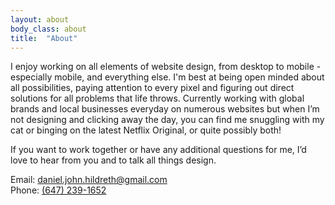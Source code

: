```yaml
---
layout: about
body_class: about
title:  "About"
---
```


I enjoy working on all elements of website design, from desktop to mobile -
especially mobile, and everything else. I'm best at being open minded about all
possibilities, paying attention to every pixel and figuring out direct solutions
for all problems that life throws. Currently working with global brands and
local businesses everyday on numerous websites but when I’m not designing and
clicking away the day, you can find me snuggling with my cat or binging on the
latest Netflix Original, or quite possibly both!

If you want to work together or have any additional questions for me, I’d love
to hear from you and to talk all things design.


Email: <a href="mailto:daniel.john.hildreth@gmail.com">daniel.john.hildreth@gmail.com</a><br/>
Phone: <a href="tel:+16472391652">(647) 239-1652</a>
